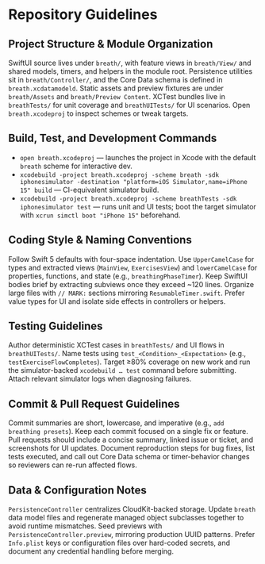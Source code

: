 # Repository Guidelines

## Project Structure & Module Organization
SwiftUI source lives under `breath/`, with feature views in `breath/View/` and shared models, timers, and helpers in the module root. Persistence utilities sit in `breath/Controller/`, and the Core Data schema is defined in `breath.xcdatamodeld`. Static assets and preview fixtures are under `breath/Assets` and `breath/Preview Content`. XCTest bundles live in `breathTests/` for unit coverage and `breathUITests/` for UI scenarios. Open `breath.xcodeproj` to inspect schemes or tweak targets.

## Build, Test, and Development Commands
- `open breath.xcodeproj` — launches the project in Xcode with the default `breath` scheme for interactive dev.
- `xcodebuild -project breath.xcodeproj -scheme breath -sdk iphonesimulator -destination "platform=iOS Simulator,name=iPhone 15" build` — CI-equivalent simulator build.
- `xcodebuild -project breath.xcodeproj -scheme breathTests -sdk iphonesimulator test` — runs unit and UI tests; boot the target simulator with `xcrun simctl boot "iPhone 15"` beforehand.

## Coding Style & Naming Conventions
Follow Swift 5 defaults with four-space indentation. Use `UpperCamelCase` for types and extracted views (`MainView`, `ExercisesView`) and `lowerCamelCase` for properties, functions, and state (e.g., `breathingPhaseTimer`). Keep SwiftUI bodies brief by extracting subviews once they exceed ~120 lines. Organize large files with `// MARK:` sections mirroring `ResumableTimer.swift`. Prefer value types for UI and isolate side effects in controllers or helpers.

## Testing Guidelines
Author deterministic XCTest cases in `breathTests/` and UI flows in `breathUITests/`. Name tests using `test_<Condition>_<Expectation>` (e.g., `testExerciseFlowCompletes`). Target ≥80% coverage on new work and run the simulator-backed `xcodebuild … test` command before submitting. Attach relevant simulator logs when diagnosing failures.

## Commit & Pull Request Guidelines
Commit summaries are short, lowercase, and imperative (e.g., `add breathing presets`). Keep each commit focused on a single fix or feature. Pull requests should include a concise summary, linked issue or ticket, and screenshots for UI updates. Document reproduction steps for bug fixes, list tests executed, and call out Core Data schema or timer-behavior changes so reviewers can re-run affected flows.

## Data & Configuration Notes
`PersistenceController` centralizes CloudKit-backed storage. Update `breath` data model files and regenerate managed object subclasses together to avoid runtime mismatches. Seed previews with `PersistenceController.preview`, mirroring production UUID patterns. Prefer `Info.plist` keys or configuration files over hard-coded secrets, and document any credential handling before merging.
